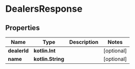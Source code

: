
# DealersResponse

## Properties
Name | Type | Description | Notes
------------ | ------------- | ------------- | -------------
**dealerId** | **kotlin.Int** |  |  [optional]
**name** | **kotlin.String** |  |  [optional]



